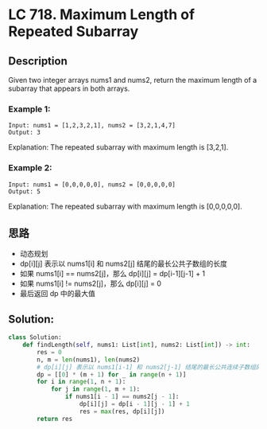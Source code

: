 # LC 718. Maximum Length of Repeated Subarray

## Description
Given two integer arrays nums1 and nums2, return the maximum length of a subarray that appears in both arrays.

 

### Example 1:
```
Input: nums1 = [1,2,3,2,1], nums2 = [3,2,1,4,7]
Output: 3
```
Explanation: The repeated subarray with maximum length is [3,2,1].

### Example 2:
```
Input: nums1 = [0,0,0,0,0], nums2 = [0,0,0,0,0]
Output: 5
```

Explanation: The repeated subarray with maximum length is [0,0,0,0,0].

## 思路
* 动态规划
* dp[i][j] 表示以 nums1[i] 和 nums2[j] 结尾的最长公共子数组的长度
* 如果 nums1[i] == nums2[j]，那么 dp[i][j] = dp[i-1][j-1] + 1
* 如果 nums1[i] != nums2[j]，那么 dp[i][j] = 0
* 最后返回 dp 中的最大值

## Solution:
```py
class Solution:
    def findLength(self, nums1: List[int], nums2: List[int]) -> int:
        res = 0
        n, m = len(nums1), len(nums2)
        # dp[i][j] 表示以 nums1[i-1] 和 nums2[j-1] 结尾的最长公共连续子数组的长度。
        dp = [[0] * (m + 1) for _ in range(n + 1)]
        for i in range(1, n + 1):
            for j in range(1, m + 1):
                if nums1[i - 1] == nums2[j - 1]:
                    dp[i][j] = dp[i - 1][j - 1] + 1
                    res = max(res, dp[i][j])
        return res
```